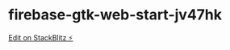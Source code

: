 # firebase-gtk-web-start-jv47hk

[Edit on StackBlitz ⚡️](https://stackblitz.com/edit/firebase-gtk-web-start-3vaurg)